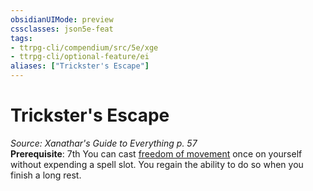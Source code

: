 ```yaml
---
obsidianUIMode: preview
cssclasses: json5e-feat
tags:
- ttrpg-cli/compendium/src/5e/xge
- ttrpg-cli/optional-feature/ei
aliases: ["Trickster's Escape"]
---
```

# Trickster's Escape
*Source: Xanathar's Guide to Everything p. 57*  
**Prerequisite**: 7th
You can cast [freedom of movement](3-Mechanics/CLI/spells/freedom-of-movement.md) once on yourself without expending a spell slot. You regain the ability to do so when you finish a long rest.